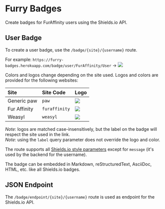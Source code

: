 # Furry Badges

Create badges for FurAffinity users using the Shields.io API.

## User Badge

To create a user badge, use the `/badge/{site}/{username}` route.

For example: `https://furry-badges.herokuapp.com/badge/user/FurAffinity/User`
-> [![](https://furry-badges.herokuapp.com/badge/user/FurAffinity/User)](https://furry-badges.herokuapp.com/badge/user/FurAffinity/User)

Colors and logos change depending on the site used. Logos and colors are provided for the following websites:

| Site         | Site Code     | Logo                                                                                                                                  |
|:-------------|:--------------|:--------------------------------------------------------------------------------------------------------------------------------------|
| Generic paw  | `paw`         | [![](https://furry-badges.herokuapp.com/badge/user/Paw/Logo)](https://furry-badges.herokuapp.com/badge/user/Paw/Logo)                 |
| Fur Affinity | `furaffinity` | [![](https://furry-badges.herokuapp.com/badge/user/FurAffinity/Logo)](https://furry-badges.herokuapp.com/badge/user/FurAffinity/Logo) |
| Weasyl       | `weasyl`      | [![](https://furry-badges.herokuapp.com/badge/user/Weasyl/Logo)](https://furry-badges.herokuapp.com/badge/user/Weasyl/Logo)           |

_Note_: logos are matched case-insensitively, but the label on the badge will respect the site used in the link.<br/>
_Note_: using the `label` query parameter does not override the logo and color.

The route supports all [Shields.io style parameters](https://shields.io/#styles) except for `message` (it's used by the
backend for the username).

The badge can be embedded in Markdown, reStructuredText, AsciiDoc, HTML, etc. like all Shields.io badges.

## JSON Endpoint

The `/badge/endpoint/{site}/{username}` route is used as endpoint for the Shields.io API.
